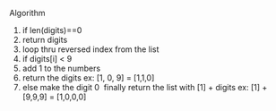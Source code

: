 Algorithm
1. if len(digits)==0
2. return digits
​
1. loop thru reversed index from the list
2. if digits[i] < 9
3. add 1 to the numbers
4. return the digits ex: [1, 0, 9] = [1,1,0]
5. else make the digit 0
​
finally return the list with [1] + digits
ex: [1] + [9,9,9] = [1,0,0,0]